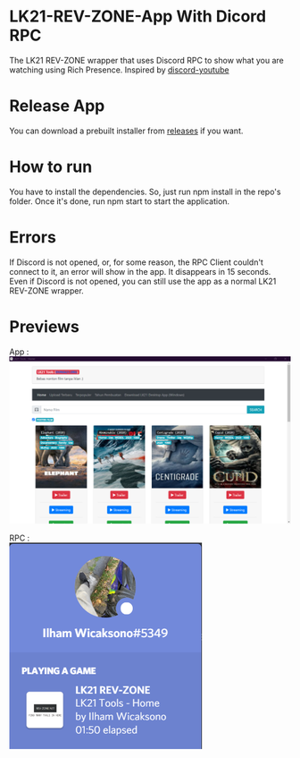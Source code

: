 # LK21-REV-ZONE-App With Dicord RPC
The LK21 REV-ZONE wrapper that uses Discord RPC to show what you are watching using Rich Presence. Inspired by [discord-youtube](https://github.com/BrianPetkovsek/discord-youtube)

# Release App
You can download a prebuilt installer from [releases](https://github.com/ilhamhax0r97/LK21-REV-ZONE-App/releases) if you want.

# How to run 
You have to install the dependencies. So, just run npm install in the repo's folder. Once it's done, run npm start to start the application.

# Errors
If Discord is not opened, or, for some reason, the RPC Client couldn't connect to it, an error will show in the app. It disappears in 15 seconds.
Even if Discord is not opened, you can still use the app as a normal LK21 REV-ZONE wrapper.

# Previews
App : <br>
![App](https://raw.githubusercontent.com/ilhamhax0r97/LK21-REV-ZONE-App/master/rev-zone_app.png)

RPC : <br> 
![Watching](https://raw.githubusercontent.com/ilhamhax0r97/LK21-REV-ZONE-App/master/rev-zone_rpc.png)
